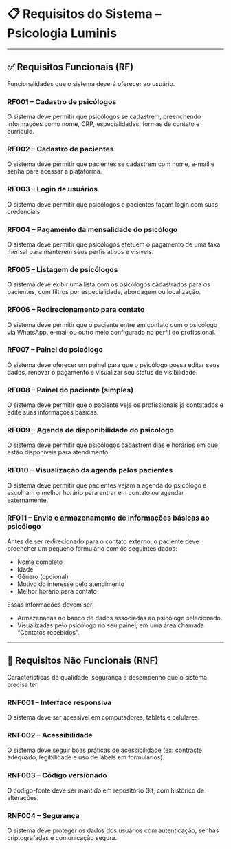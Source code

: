 # 📋 Requisitos do Sistema – Psicologia Luminis

---

## ✅ Requisitos Funcionais (RF)
Funcionalidades que o sistema deverá oferecer ao usuário.

### RF001 – Cadastro de psicólogos
O sistema deve permitir que psicólogos se cadastrem, preenchendo informações como nome, CRP, especialidades, formas de contato e currículo.

### RF002 – Cadastro de pacientes
O sistema deve permitir que pacientes se cadastrem com nome, e-mail e senha para acessar a plataforma.

### RF003 – Login de usuários
O sistema deve permitir que psicólogos e pacientes façam login com suas credenciais.

### RF004 – Pagamento da mensalidade do psicólogo
O sistema deve permitir que psicólogos efetuem o pagamento de uma taxa mensal para manterem seus perfis ativos e visíveis.

### RF005 – Listagem de psicólogos
O sistema deve exibir uma lista com os psicólogos cadastrados para os pacientes, com filtros por especialidade, abordagem ou localização.

### RF006 – Redirecionamento para contato
O sistema deve permitir que o paciente entre em contato com o psicólogo via WhatsApp, e-mail ou outro meio configurado no perfil do profissional.

### RF007 – Painel do psicólogo
O sistema deve oferecer um painel para que o psicólogo possa editar seus dados, renovar o pagamento e visualizar seu status de visibilidade.

### RF008 – Painel do paciente (simples)
O sistema deve permitir que o paciente veja os profissionais já contatados e edite suas informações básicas.

### RF009 – Agenda de disponibilidade do psicólogo
O sistema deve permitir que psicólogos cadastrem dias e horários em que estão disponíveis para atendimento.

### RF010 – Visualização da agenda pelos pacientes
O sistema deve permitir que pacientes vejam a agenda do psicólogo e escolham o melhor horário para entrar em contato ou agendar externamente.

### RF011 – Envio e armazenamento de informações básicas ao psicólogo
Antes de ser redirecionado para o contato externo, o paciente deve preencher um pequeno formulário com os seguintes dados:

- Nome completo
- Idade
- Gênero (opcional)
- Motivo do interesse pelo atendimento
- Melhor horário para contato

Essas informações devem ser:
- Armazenadas no banco de dados associadas ao psicólogo selecionado.
- Visualizadas pelo psicólogo no seu painel, em uma área chamada “Contatos recebidos”.

---

## 🚧 Requisitos Não Funcionais (RNF)
Características de qualidade, segurança e desempenho que o sistema precisa ter.

### RNF001 – Interface responsiva
O sistema deve ser acessível em computadores, tablets e celulares.

### RNF002 – Acessibilidade
O sistema deve seguir boas práticas de acessibilidade (ex: contraste adequado, legibilidade e uso de labels em formulários).

### RNF003 – Código versionado
O código-fonte deve ser mantido em repositório Git, com histórico de alterações.

### RNF004 – Segurança
O sistema deve proteger os dados dos usuários com autenticação, senhas criptografadas e comunicação segura.

